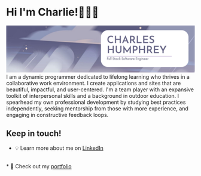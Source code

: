 # Hi I'm Charlie!🧑🏻‍💻 #
<img src="https://github.com/charchar95/charchar95/blob/main/githubbanner.png" title="Charles Humphrey Banner" alt="Banner"/>
I am a dynamic programmer dedicated to lifelong learning who thrives in a collaborative work environment. I create applications and sites that are beautiful, impactful, and user-centered. I'm a team player with an expansive toolkit of interpersonal skills and a background in outdoor education. I spearhead my own professional development by studying best practices independently, seeking mentorship from those with more experience, and engaging in constructive feedback loops.
 
 ## Keep in touch! ##
* 💡  Learn more about me on <a href="https://www.linkedin.com/in/charles-humphrey/">LinkedIn</a> 
<br>
* 💾   Check out my <a href="http://charleshumphrey.com/">portfolio</a>
